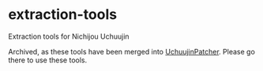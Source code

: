 # extraction-tools
Extraction tools for Nichijou Uchuujin

Archived, as these tools have been merged into [UchuujinPatcher](https://github.com/UchuujinTranslate/UchuujinPatcher). Please go there to use these tools.
